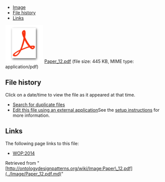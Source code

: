 * [Image](../Image/Paper_12.pdf.md#file)
* [File history](../Image/Paper_12.pdf.md#filehistory)
* [Links](../Image/Paper_12.pdf.md#filelinks)

[![](../skins/common/images/icons/fileicon-pdf.png)](../Image/Paper_12.pdf.md "Paper 12.pdf")
[Paper\_12.pdf](../images/a/ac/Paper_12.pdf "Paper 12.pdf")‎  (file size: 445 KB, MIME type: application/pdf)





## File history

Click on a date/time to view the file as it appeared at that time.



  
* [Search for duplicate files](http://ontologydesignpatterns.org/wiki/Special:FileDuplicateSearch/Paper_12.pdf "Special:FileDuplicateSearch/Paper 12.pdf")
* [Edit this file using an external application](http://ontologydesignpatterns.org/wiki/index.php?title=Image:Paper_12.pdf&action=edit&externaledit=true&mode=file "Image:Paper 12.pdf")See the [setup instructions](http://www.mediawiki.org/wiki/Manual:External_editors "http://www.mediawiki.org/wiki/Manual:External_editors") for more information.

## Links



The following page links to this file:


* [WOP:2014](../WOP/2014.md "WOP:2014")


Retrieved from "[http://ontologydesignpatterns.org/wiki/Image:Paper\_12.pdf](../Image/Paper_12.pdf.md)"